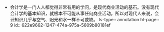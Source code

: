 - 会计学是一门人人都觉得非常有用的学问，是现代商业活动的基石。没有现代会计学的基本知识，就根本不可能从事任何商业活动。所以对现代人来说，会计知识几乎与空气、阳光和水一样不可或缺。
  ls-type:: annotation
  hl-page:: 9
  id:: 622e9662-1247-474a-975a-5609b80181ef